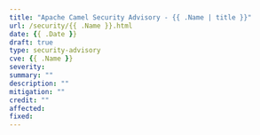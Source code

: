 ```yaml
---
title: "Apache Camel Security Advisory - {{ .Name | title }}"
url: /security/{{ .Name }}.html
date: {{ .Date }}
draft: true
type: security-advisory
cve: {{ .Name }}
severity: 
summary: ""
description: ""
mitigation: ""
credit: ""
affected: 
fixed: 
---
```


